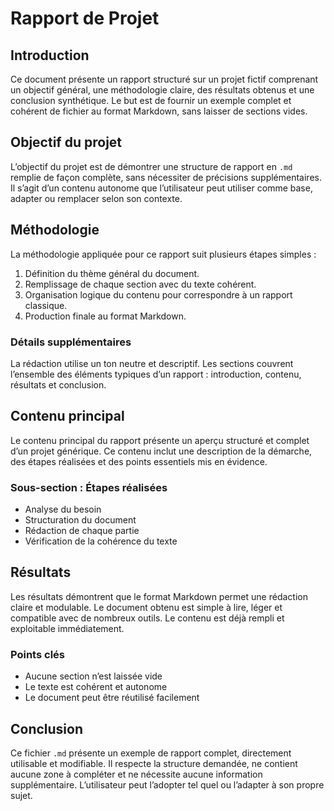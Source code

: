 # Rapport de Projet

## Introduction
Ce document présente un rapport structuré sur un projet fictif comprenant un objectif général, une méthodologie claire, des résultats obtenus et une conclusion synthétique. Le but est de fournir un exemple complet et cohérent de fichier au format Markdown, sans laisser de sections vides.

## Objectif du projet
L’objectif du projet est de démontrer une structure de rapport en `.md` remplie de façon complète, sans nécessiter de précisions supplémentaires. Il s’agit d’un contenu autonome que l’utilisateur peut utiliser comme base, adapter ou remplacer selon son contexte.

## Méthodologie
La méthodologie appliquée pour ce rapport suit plusieurs étapes simples :

1. Définition du thème général du document.
2. Remplissage de chaque section avec du texte cohérent.
3. Organisation logique du contenu pour correspondre à un rapport classique.
4. Production finale au format Markdown.

### Détails supplémentaires
La rédaction utilise un ton neutre et descriptif. Les sections couvrent l’ensemble des éléments typiques d’un rapport : introduction, contenu, résultats et conclusion.

## Contenu principal
Le contenu principal du rapport présente un aperçu structuré et complet d’un projet générique. Ce contenu inclut une description de la démarche, des étapes réalisées et des points essentiels mis en évidence.

### Sous-section : Étapes réalisées
- Analyse du besoin
- Structuration du document
- Rédaction de chaque partie
- Vérification de la cohérence du texte

## Résultats
Les résultats démontrent que le format Markdown permet une rédaction claire et modulable. Le document obtenu est simple à lire, léger et compatible avec de nombreux outils. Le contenu est déjà rempli et exploitable immédiatement.

### Points clés
- Aucune section n’est laissée vide
- Le texte est cohérent et autonome
- Le document peut être réutilisé facilement

## Conclusion
Ce fichier `.md` présente un exemple de rapport complet, directement utilisable et modifiable. Il respecte la structure demandée, ne contient aucune zone à compléter et ne nécessite aucune information supplémentaire. L’utilisateur peut l’adopter tel quel ou l’adapter à son propre sujet.
